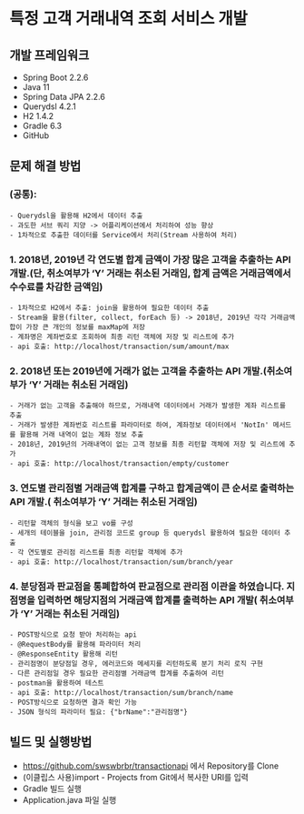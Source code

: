 # 특정 고객 거래내역 조회 서비스 개발

## 개발 프레임워크
  - Spring Boot 2.2.6
  - Java 11
  - Spring Data JPA 2.2.6
  - Querydsl 4.2.1
  - H2 1.4.2
  - Gradle 6.3
  - GitHub
  
## 문제 해결 방법
### (공통): 
    - Querydsl을 활용해 H2에서 데이터 추출
    - 과도한 서브 쿼리 지양 -> 어플리케이션에서 처리하여 성능 향상
    - 1차적으로 추출한 데이터를 Service에서 처리(Stream 사용하여 처리)

### 1. 2018년, 2019년 각 연도별 합계 금액이 가장 많은 고객을 추출하는 API 개발.(단, 취소여부가 ‘Y’ 거래는 취소된 거래임, 합계 금액은 거래금액에서 수수료를 차감한 금액임)
    - 1차적으로 H2에서 추출: join을 활용하여 필요한 데이터 추출
    - Stream을 활용(filter, collect, forEach 등) -> 2018년, 2019년 각각 거래금액 합이 가장 큰 개인의 정보를 maxMap에 저장
    - 계좌명은 계좌번호로 조회하여 최종 리턴 객체에 저장 및 리스트에 추가
    - api 호출: http://localhost/transaction/sum/amount/max

### 2. 2018년 또는 2019년에 거래가 없는 고객을 추출하는 API 개발.(취소여부가 ‘Y’ 거래는 취소된 거래임)
    - 거래가 없는 고객을 추출해야 하므로, 거래내역 데이터에서 거래가 발생한 계좌 리스트를 추출
    - 거래가 발생한 계좌번호 리스트를 파라미터로 하여, 계좌정보 데이터에서 'NotIn' 메서드를 활용해 거래 내역이 없는 계좌 정보 추출
    - 2018년, 2019년의 거래내역이 없는 고객 정보를 최종 리턴할 객체에 저장 및 리스트에 추가
    - api 호출: http://localhost/transaction/empty/customer

### 3. 연도별 관리점별 거래금액 합계를 구하고 합계금액이 큰 순서로 출력하는 API 개발.( 취소여부가 ‘Y’ 거래는 취소된 거래임)
    - 리턴할 객체의 형식을 보고 vo를 구성
    - 세개의 테이블을 join, 관리점 코드로 group 등 querydsl 활용하여 필요한 데이터 추출
    - 각 연도별로 관리점 리스트를 최종 리턴할 객체에 추가
    - api 호출: http://localhost/transaction/sum/branch/year

### 4. 분당점과 판교점을 통폐합하여 판교점으로 관리점 이관을 하였습니다. 지점명을 입력하면 해당지점의 거래금액 합계를 출력하는 API 개발( 취소여부가 ‘Y’ 거래는 취소된 거래임)
    - POST방식으로 요청 받아 처리하는 api
    - @RequestBody를 활용해 파라미터 처리
    - @ResponseEntity 활용해 리턴
    - 관리점명이 분당점일 경우, 에러코드와 메세지를 리턴하도록 분기 처리 로직 구현
    - 다른 관리점일 경우 필요한 관리점별 거래금액 합계를 추출하여 리턴
    - postman을 활용하여 테스트
    - api 호출: http://localhost/transaction/sum/branch/name 
    - POST방식으로 요청하면 결과 확인 가능
    - JSON 형식의 파라미터 필요: {"brName":"관리점명"}

## 빌드 및 실행방법
  - https://github.com/swswbrbr/transactionapi 에서 Repository를 Clone
  - (이클립스 사용)import - Projects from Git에서 복사한 URI를 입력
  - Gradle 빌드 실행
  - Application.java 파일 실행
  
